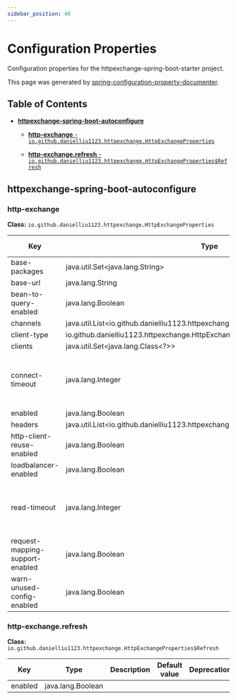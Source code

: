 ```yaml
---
sidebar_position: 40
---
```


# Configuration Properties

Configuration properties for the httpexchange-spring-boot-starter project.

This page was generated by [spring-configuration-property-documenter](https://github.com/rodnansol/spring-configuration-property-documenter/blob/master/docs/modules/ROOT/pages/gradle-plugin.adoc).

## Table of Contents
* [**httpexchange-spring-boot-autoconfigure**](#httpexchange-spring-boot-autoconfigure)
  * [**http-exchange** - `io.github.danielliu1123.httpexchange.HttpExchangeProperties`](#http-exchange)

  * [**http-exchange.refresh** - `io.github.danielliu1123.httpexchange.HttpExchangeProperties$Refresh`](#http-exchange.refresh)

## httpexchange-spring-boot-autoconfigure
### http-exchange
**Class:** `io.github.danielliu1123.httpexchange.HttpExchangeProperties`

|Key|Type|Description|Default value|Deprecation|
|---|----|-----------|-------------|-----------|
| base-packages| java.util.Set&lt;java.lang.String&gt;| | | | 
| base-url| java.lang.String| | | | 
| bean-to-query-enabled| java.lang.Boolean| | | | 
| channels| java.util.List&lt;io.github.danielliu1123.httpexchange.HttpExchangeProperties$Channel&gt;| | | | 
| client-type| io.github.danielliu1123.httpexchange.HttpExchangeProperties$ClientType| | | | 
| clients| java.util.Set&lt;java.lang.Class&lt;?&gt;&gt;| | | | 
| connect-timeout| java.lang.Integer| | | Reason: Use &#x27;spring.http.client.connect-timeout&#x27; instead, use for replacement: spring.http.client.connect-timeout| 
| enabled| java.lang.Boolean| | | | 
| headers| java.util.List&lt;io.github.danielliu1123.httpexchange.HttpExchangeProperties$Header&gt;| | | | 
| http-client-reuse-enabled| java.lang.Boolean| | | | 
| loadbalancer-enabled| java.lang.Boolean| | | | 
| read-timeout| java.lang.Integer| | | Reason: Use &#x27;spring.http.client.read-timeout&#x27; instead, use for replacement: spring.http.client.read-timeout| 
| request-mapping-support-enabled| java.lang.Boolean| | | Reason: null, use for replacement: null| 
| warn-unused-config-enabled| java.lang.Boolean| | | | 
### http-exchange.refresh
**Class:** `io.github.danielliu1123.httpexchange.HttpExchangeProperties$Refresh`

|Key|Type|Description|Default value|Deprecation|
|---|----|-----------|-------------|-----------|
| enabled| java.lang.Boolean| | | | 

